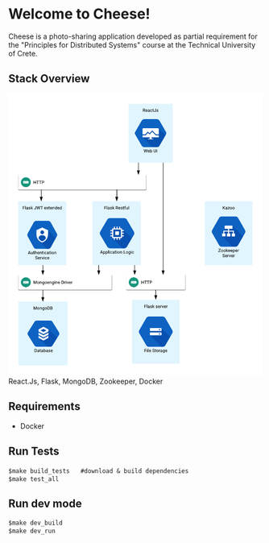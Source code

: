 # Welcome to Cheese!
Cheese is a photo-sharing application developed as partial requirement for the "Principles for Distributed Systems" course at the Technical University of Crete.

## Stack Overview
![microservices architecture](microservices.png)
React.Js, Flask, MongoDB, Zookeeper, Docker

## Requirements

 - Docker


## Run Tests

    $make build_tests	#download & build dependencies
    $make test_all

## Run dev mode

    $make dev_build
    $make dev_run
